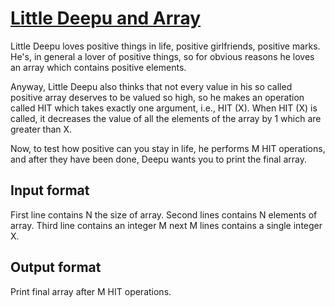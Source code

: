 # [Little Deepu and Array][link]

Little Deepu loves positive things in life, positive girlfriends, positive marks. He's, in general a lover of positive things, so for obvious reasons he loves an array which contains positive elements.

Anyway, Little Deepu also thinks that not every value in his so called positive array deserves to be valued so high, so he makes an operation called HIT which takes exactly one argument, i.e., HIT (X). When HIT (X) is called, it decreases the value of all the elements of the array by 1 which are greater than X.

Now, to test how positive can you stay in life, he performs M HIT operations, and after they have been done, Deepu wants you to print the final array.

## Input format

First line contains N the size of array. Second lines contains N elements of array. Third line contains an integer M next M lines contains a single integer X.

## Output format

Print final array after M HIT operations.

[link]: https://www.hackerearth.com/practice/data-structures/advanced-data-structures/segment-trees/practice-problems/algorithm/little-deepu-and-array/
